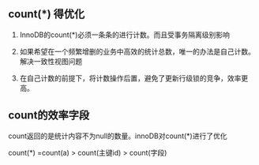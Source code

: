 ## count(*) 得优化

1. InnoDB的count(*)必须一条条的进行计数。而且受事务隔离级别影响

2. 如果希望在一个频繁增删的业务中高效的统计总数，唯一的办法是自己计数。解决一致性视图问题

3. 在自己计数的前提下，将计数操作后置，避免了更新行级锁的竞争，效率更高。

## count的效率字段

count返回的是统计内容不为null的数量。innoDB对count(*)进行了优化

count(*) =count(a) > count(主键id) > count(字段)




